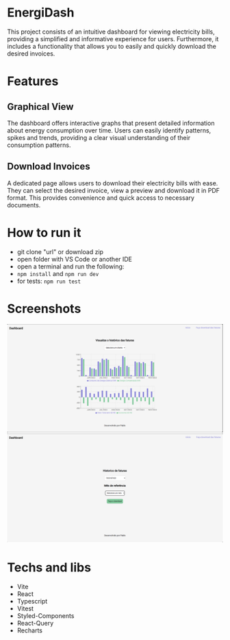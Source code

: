 # EnergiDash

This project consists of an intuitive dashboard for viewing electricity bills, providing a simplified and informative experience for users. Furthermore, it includes a functionality that allows you to easily and quickly download the desired invoices.

# Features

## Graphical View
The dashboard offers interactive graphs that present detailed information about energy consumption over time. Users can easily identify patterns, spikes and trends, providing a clear visual understanding of their consumption patterns.

## Download Invoices
A dedicated page allows users to download their electricity bills with ease. They can select the desired invoice, view a preview and download it in PDF format. This provides convenience and quick access to necessary documents.

# How to run it 

- git clone "url" or download zip
- open folder with VS Code or another IDE
- open a terminal and run the following: 
- `npm install` and `npm run dev` 
- for tests: `npm run test`

# Screenshots

<img src="./src/assets/images/desktop-dashboard-page.png" alt="desktop-dashboard-page">
<img src="./src/assets/images/desktop-history-page.png" alt="desktop-history-page">

# Techs and libs

- Vite
- React
- Typescript
- Vitest
- Styled-Components
- React-Query
- Recharts 


